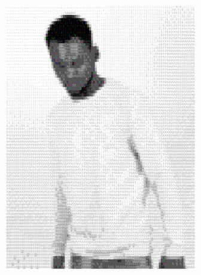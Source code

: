 <div class="content">
  <div id="displayImage">
    <img src="oo.svg">
  </div>

  <div id="textContent">
  </div>
</div>
